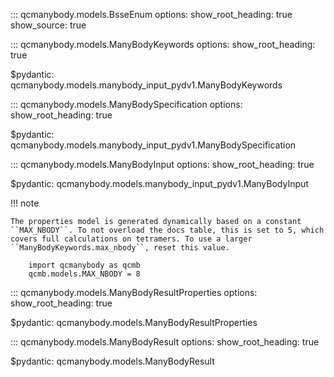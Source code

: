 
<!-- ====  Inputs  ================================================================= -->

::: qcmanybody.models.BsseEnum
    options:
        show_root_heading: true
        show_source: true


::: qcmanybody.models.ManyBodyKeywords
    options:
        show_root_heading: true

$pydantic: qcmanybody.models.manybody_input_pydv1.ManyBodyKeywords


::: qcmanybody.models.ManyBodySpecification
    options:
        show_root_heading: true

$pydantic: qcmanybody.models.manybody_input_pydv1.ManyBodySpecification


::: qcmanybody.models.ManyBodyInput
    options:
        show_root_heading: true

$pydantic: qcmanybody.models.manybody_input_pydv1.ManyBodyInput


<!-- ====  Protocols  ============================================================== -->

<!--
::: qcmanybody.models.manybody_pydv1.ManyBodyProtocolEnum


::: qcmanybody.models.manybody_input_pydv1.ManyBodyProtocols
    options:
        show_root_heading: true

$pydantic: qcmanybody.models.manybody_input_pydv1.ManyBodyProtocols
-->


<!-- ====  Properties/Outputs  ===================================================== -->

!!! note

    The properties model is generated dynamically based on a constant
    ``MAX_NBODY``. To not overload the docs table, this is set to 5, which
    covers full calculations on tetramers. To use a larger
    ``ManyBodyKeywords.max_nbody``, reset this value.

        import qcmanybody as qcmb
        qcmb.models.MAX_NBODY = 8


::: qcmanybody.models.ManyBodyResultProperties
    options:
        show_root_heading: true

$pydantic: qcmanybody.models.ManyBodyResultProperties


::: qcmanybody.models.ManyBodyResult
    options:
        show_root_heading: true

$pydantic: qcmanybody.models.ManyBodyResult


<!-- ====  Misc.  ================================================================== -->

<!-- $pydantic: qcmanybody.models.manybody_pydv1.AtomicSpecification -->
<!--
AtomicSpecification
ResultsBase
SuccessfulResultBase
-->

<!--
    options:
        merge_init_into_class: false
        group_by_category: false
        # explicit members list so we can set order and include `__init__` easily
        members:
          - __init__
          - molecule
          - model_config
          - model_computed_fields
          - model_extra
          - model_fields
          - model_fields_set
          - model_construct
          - model_copy
          - model_dump
          - model_dump_json
          - model_json_schema
          - model_parametrized_name
          - model_post_init
          - model_rebuild
          - model_validate
          - model_validate_json
          - copy
-->

